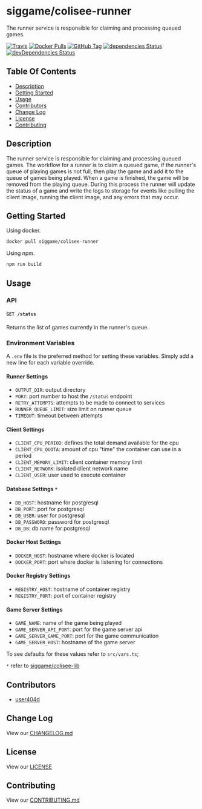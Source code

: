 # siggame/colisee-runner

The runner service is responsible for claiming and processing queued games.

[![Travis](https://img.shields.io/travis/siggame/colisee-runner.svg?style=flat-square)](https://travis-ci.org/siggame/colisee-runner)
[![Docker Pulls](https://img.shields.io/docker/pulls/siggame/colisee-runner.svg?style=flat-square)](https://hub.docker.com/r/siggame/colisee-runner/)
[![GitHub Tag](https://img.shields.io/github/tag/siggame/colisee-runner.svg?style=flat-square)](https://github.com/siggame/colisee-runner/tags)
[![dependencies Status](https://david-dm.org/siggame/colisee-runner/status.svg)](https://david-dm.org/siggame/colisee-runner)
[![devDependencies Status](https://david-dm.org/siggame/colisee-runner/dev-status.svg)](https://david-dm.org/siggame/colisee-runner?type=dev)

## Table Of Contents

- [Description](#description)
- [Getting Started](#getting-started)
- [Usage](#usage)
- [Contributors](#contributors)
- [Change Log](#change-log)
- [License](#license)
- [Contributing](#contributing)

## Description

The runner service is responsible for claiming and processing queued games. The workflow
for a runner is to claim a queued game, if the runner's queue of playing games is not full,
then play the game and add it to the queue of games being played. When a game is finished, the game
will be removed from the playing queue. During this process the runner will update the status
of a game and write the logs to storage for events like pulling the client image, running the client
image, and any errors that may occur.

## Getting Started

Using docker.

```bash
docker pull siggame/colisee-runner
```

Using npm.

```bash
npm run build
```

## Usage

### API

#### `GET /status`

Returns the list of games currently in the runner's queue.

### Environment Variables

A `.env` file is the preferred method for setting these variables. Simply add a new line for each variable override.

#### Runner Settings

- `OUTPUT_DIR`: output directory
- `PORT`: port number to host the `/status` endpoint
- `RETRY_ATTEMPTS`: attempts to be made to connect to services
- `RUNNER_QUEUE_LIMIT`: size limit on runner queue
- `TIMEOUT`: timeout between attempts

#### Client Settings

- `CLIENT_CPU_PERIOD`: defines the total demand available for the cpu
- `CLIENT_CPU_QUOTA`: amount of cpu "time" the container can use in a period
- `CLIENT_MEMORY_LIMIT`: client container memory limit
- `CLIENT_NETWORK`: isolated client network name
- `CLIENT_USER`: user used to execute container

#### Database Settings `*`

- `DB_HOST`: hostname for postgresql
- `DB_PORT`: port for postgresql
- `DB_USER`: user for postgresql
- `DB_PASSWORD`: password for postgresql
- `DB_DB`: db name for postgresql

#### Docker Host Settings

- `DOCKER_HOST`: hostname where docker is located
- `DOCKER_PORT`: port where docker is listening for connections

#### Docker Registry Settings

- `REGISTRY_HOST`: hostname of container registry
- `REGISTRY_PORT`: port of container registry

#### Game Server Settings

- `GAME_NAME`: name of the game being played
- `GAME_SERVER_API_PORT`: port for the game server api
- `GAME_SERVER_GAME_PORT`: port for the game communication
- `GAME_SERVER_HOST`: hostname of the game server

To see defaults for these values refer to `src/vars.ts`;

`*` refer to [siggame/colisee-lib](https://github.com/siggame/colisee-lib)

## Contributors

- [user404d](https://github.com/user404d)

## Change Log

View our [CHANGELOG.md](https://github.com/siggame/colisee-runner/blob/master/CHANGELOG.md)

## License

View our [LICENSE](https://github.com/siggame/colisee/blob/master/LICENSE)

## Contributing

View our [CONTRIBUTING.md](https://github.com/siggame/colisee/blob/master/CONTRIBUTING.md)
